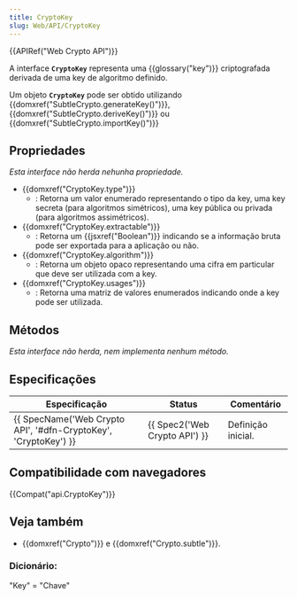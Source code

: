 ```yaml
---
title: CryptoKey
slug: Web/API/CryptoKey
---
```


{{APIRef("Web Crypto API")}}

A interface **`CryptoKey`** representa uma {{glossary("key")}} criptografada derivada de uma key de algoritmo definido.

Um objeto **`CryptoKey`** pode ser obtido utilizando {{domxref("SubtleCrypto.generateKey()")}}, {{domxref("SubtleCrypto.deriveKey()")}} ou {{domxref("SubtleCrypto.importKey()")}}

## Propriedades

_Esta interface não herda nehunha propriedade._

- {{domxref("CryptoKey.type")}}
  - : Retorna um valor enumerado representando o tipo da key, uma key secreta (para algoritmos simétricos), uma key pública ou privada (para algoritmos assimétricos).
- {{domxref("CryptoKey.extractable")}}
  - : Retorna um {{jsxref("Boolean")}} indicando se a informação bruta pode ser exportada para a aplicação ou não.
- {{domxref("CryptoKey.algorithm")}}
  - : Retorna um objeto opaco representando uma cifra em particular que deve ser utilizada com a key.
- {{domxref("CryptoKey.usages")}}
  - : Retorna uma matriz de valores enumerados indicando onde a key pode ser utilizada.

## Métodos

_Esta interface não herda, nem implementa nenhum método._

## Especificações

| Especificação                                                                        | Status                                   | Comentário         |
| ------------------------------------------------------------------------------------ | ---------------------------------------- | ------------------ |
| {{ SpecName('Web Crypto API', '#dfn-CryptoKey', 'CryptoKey') }} | {{ Spec2('Web Crypto API') }} | Definição inicial. |

## Compatibilidade com navegadores

{{Compat("api.CryptoKey")}}

## Veja também

- {{domxref("Crypto")}} e {{domxref("Crypto.subtle")}}.

### Dicionário:

"Key" = "Chave"
